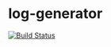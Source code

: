 # log-generator
[![Build Status](https://travis-ci.org/sh-cho/log-generator.svg?branch=master)](https://travis-ci.org/sh-cho/log-generator)
